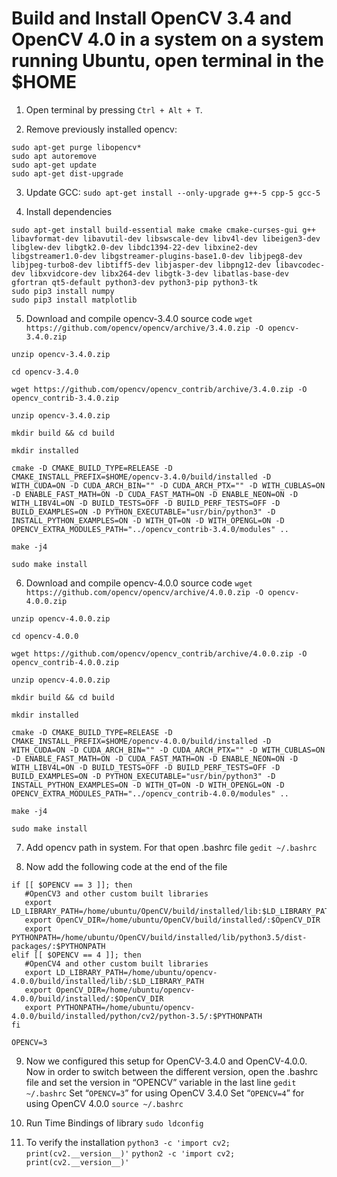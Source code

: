 # Build and Install OpenCV 3.4  and OpenCV 4.0 in a system on a system running Ubuntu, open terminal in the $HOME

1. Open terminal by pressing `Ctrl + Alt + T`.

2. Remove previously installed opencv: 

```
sudo apt-get purge libopencv*
sudo apt autoremove
sudo apt-get update
sudo apt-get dist-upgrade
```

3. Update GCC: `sudo apt-get install --only-upgrade g++-5 cpp-5 gcc-5`

4. Install dependencies
```
sudo apt-get install build-essential make cmake cmake-curses-gui g++ libavformat-dev libavutil-dev libswscale-dev libv4l-dev libeigen3-dev libglew-dev libgtk2.0-dev libdc1394-22-dev libxine2-dev libgstreamer1.0-dev libgstreamer-plugins-base1.0-dev libjpeg8-dev libjpeg-turbo8-dev libtiff5-dev libjasper-dev libpng12-dev libavcodec-dev libxvidcore-dev libx264-dev libgtk-3-dev libatlas-base-dev gfortran qt5-default python3-dev python3-pip python3-tk
sudo pip3 install numpy
sudo pip3 install matplotlib
```

5. Download and compile opencv-3.4.0 source code
`wget https://github.com/opencv/opencv/archive/3.4.0.zip -O opencv-3.4.0.zip`

`unzip opencv-3.4.0.zip`

`cd opencv-3.4.0`

`wget https://github.com/opencv/opencv_contrib/archive/3.4.0.zip -O opencv_contrib-3.4.0.zip`

`unzip opencv-3.4.0.zip`

`mkdir build && cd build`

`mkdir installed`

```
cmake -D CMAKE_BUILD_TYPE=RELEASE -D CMAKE_INSTALL_PREFIX=$HOME/opencv-3.4.0/build/installed -D WITH_CUDA=ON -D CUDA_ARCH_BIN="" -D CUDA_ARCH_PTX="" -D WITH_CUBLAS=ON -D ENABLE_FAST_MATH=ON -D CUDA_FAST_MATH=ON -D ENABLE_NEON=ON -D WITH_LIBV4L=ON -D BUILD_TESTS=OFF -D BUILD_PERF_TESTS=OFF -D BUILD_EXAMPLES=ON -D PYTHON_EXECUTABLE="usr/bin/python3" -D INSTALL_PYTHON_EXAMPLES=ON -D WITH_QT=ON -D WITH_OPENGL=ON -D OPENCV_EXTRA_MODULES_PATH="../opencv_contrib-3.4.0/modules" ..
```
`make -j4`

`sudo make install`

6. Download and compile opencv-4.0.0 source code
`wget https://github.com/opencv/opencv/archive/4.0.0.zip -O opencv-4.0.0.zip`

`unzip opencv-4.0.0.zip`

`cd opencv-4.0.0`

`wget https://github.com/opencv/opencv_contrib/archive/4.0.0.zip -O opencv_contrib-4.0.0.zip`

`unzip opencv-4.0.0.zip`

`mkdir build && cd build`

`mkdir installed`

```
cmake -D CMAKE_BUILD_TYPE=RELEASE -D CMAKE_INSTALL_PREFIX=$HOME/opencv-4.0.0/build/installed -D WITH_CUDA=ON -D CUDA_ARCH_BIN="" -D CUDA_ARCH_PTX="" -D WITH_CUBLAS=ON -D ENABLE_FAST_MATH=ON -D CUDA_FAST_MATH=ON -D ENABLE_NEON=ON -D WITH_LIBV4L=ON -D BUILD_TESTS=OFF -D BUILD_PERF_TESTS=OFF -D BUILD_EXAMPLES=ON -D PYTHON_EXECUTABLE="usr/bin/python3" -D INSTALL_PYTHON_EXAMPLES=ON -D WITH_QT=ON -D WITH_OPENGL=ON -D OPENCV_EXTRA_MODULES_PATH="../opencv_contrib-4.0.0/modules" ..
```

`make -j4`

`sudo make install`

7. Add opencv path in system. For that open .bashrc file
`gedit ~/.bashrc`

8. Now add the following code at the end of the file
```
if [[ $OPENCV == 3 ]]; then
   #OpenCV3 and other custom built libraries
   export LD_LIBRARY_PATH=/home/ubuntu/OpenCV/build/installed/lib:$LD_LIBRARY_PATH
   export OpenCV_DIR=/home/ubuntu/OpenCV/build/installed/:$OpenCV_DIR
   export PYTHONPATH=/home/ubuntu/OpenCV/build/installed/lib/python3.5/dist-packages/:$PYTHONPATH
elif [[ $OPENCV == 4 ]]; then
   #OpenCV4 and other custom built libraries
   export LD_LIBRARY_PATH=/home/ubuntu/opencv-4.0.0/build/installed/lib/:$LD_LIBRARY_PATH
   export OpenCV_DIR=/home/ubuntu/opencv-4.0.0/build/installed/:$OpenCV_DIR
   export PYTHONPATH=/home/ubuntu/opencv-4.0.0/build/installed/python/cv2/python-3.5/:$PYTHONPATH
fi

OPENCV=3
```

9. Now we configured this setup for OpenCV-3.4.0 and OpenCV-4.0.0. Now in order to switch between the different version, open the .bashrc file and set the version in “OPENCV” variable in the last line
`gedit ~/.bashrc`
Set “`OPENCV=3`” for using OpenCV 3.4.0
Set “`OPENCV=4`” for using OpenCV 4.0.0
`source ~/.bashrc`

10. Run Time Bindings of library
`sudo ldconfig`

11. To verify the installation
`python3 -c 'import cv2; print(cv2.__version__)'`
`python2 -c 'import cv2; print(cv2.__version__)'`